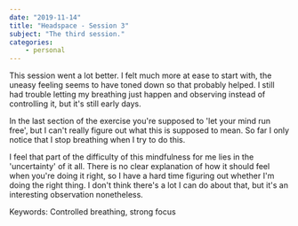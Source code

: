 ```yaml
---
date: "2019-11-14"
title: "Headspace - Session 3"
subject: "The third session."
categories:
    - personal
---
```

This session went a lot better. I felt much more at ease to start with, the uneasy feeling seems to have toned down so that probably helped. I still had trouble letting my breathing just happen and observing instead of controlling it, but it's still early days.

In the last section of the exercise you're supposed to 'let your mind run free', but I can't really figure out what this is supposed to mean. So far I only notice that I stop breathing when I try to do this.

I feel that part of the difficulty of this mindfulness for me lies in the 'uncertainty' of it all. There is no clear explanation of how it should feel when you're doing it right, so I have a hard time figuring out whether I'm doing the right thing. I don't think there's a lot I can do about that, but it's an interesting observation nonetheless.

Keywords:
Controlled breathing, strong focus